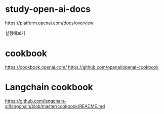 # study-open-ai-docs

https://platform.openai.com/docs/overview

실행해보기

# cookbook
https://cookbook.openai.com/
https://github.com/openai/openai-cookbook

# Langchain cookbook
https://github.com/langchain-ai/langchain/blob/master/cookbook/README.md
